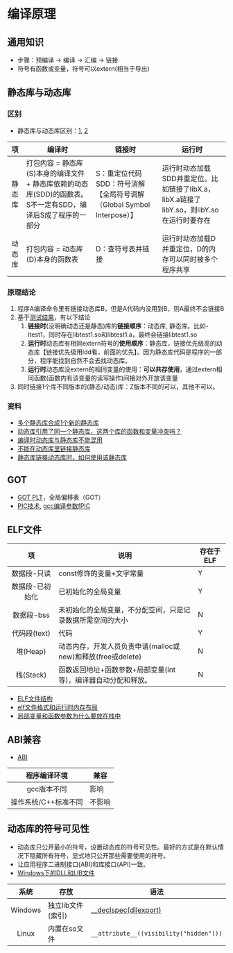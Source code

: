 # 编译原理
## 通用知识
* 步骤：预编译 -> 编译 -> 汇编 -> 链接
* 符号有函数或变量，符号可以extern(相当于导出)

## 静态库与动态库

### 区别
* 静态库与动态库区别：[1](https://juejin.im/post/6844904002438561805), [2](https://blog.csdn.net/yzy1103203312/article/details/80821883)

| 项 | 编译时 | 链接时 | 运行时 |
| :-: | - | - | - |
| 静态库 | 打包内容 = 静态库(S)本身的编译文件 + 静态库依赖的动态库(SDD)的函数表。S不一定有SDD，编译后S成了程序的一部分 | S：重定位代码 <br> SDD：符号消解【全局符号调解（Global Symbol Interpose）】 | 运行时动态加载SDD并重定位。比如链接了libX.a，libX.a链接了libY.so，则libY.so在运行时要存在 |
| 动态库 | 打包内容 = 动态库(D)本身的函数表 | D：查符号表并链接 | 运行时动态加载D并重定位，D的内存可以同时被多个程序共享 |

### 原理结论
1. 程序A编译命令里有链接动态库B，但是A代码内没用到B，则A最终不会链接B
1. 基于[测试结果](https://github.com/andrewwang79/cpp.practice/blob/master/README.md#%E5%88%86%E6%9E%90%E9%AA%8C%E8%AF%81%E7%BB%93%E6%9E%9C)，有以下结论
    1. **链接时**(没明确动态还是静态)库的**链接顺序**：动态库, 静态库。比如-ltest1，同时存在libtest1.so和libtest1.a，最终会链接libtest1.so
    1. **运行时**动态库有相同extern符号的**使用顺序**：静态库，链接优先级高的动态库【链接优先级用ldd看，前面的优先】。因为静态库代码是程序的一部分，程序能找到自然不会去找动态库。
    1. **运行时**动态库没extern的相同变量的使用：**可以共存使用**，通过extern相同函数(函数内有该变量的读写操作)间接对外开放该变量
1. 同时链接1个库不同版本的(静态/动态)库：Z版本不同的可以，其他不可以。

### 资料
* [多个静态库合成1个新的静态库](https://blog.csdn.net/u010977122/article/details/103679549)
* [动态库引用了同一个静态库，这两个库的函数和变量冲突吗？](https://www.zhihu.com/question/483902203)
* [编译时动态库与静态库不能混用](https://www.cnblogs.com/GengMingYan/p/14800319.html)
* [不能在动态库里链接静态库](https://liam.page/2017/04/03/not-to-link-libstdc-statically-and-why/)
* [静态库链接动态库时，如何使用该静态库](https://www.cnblogs.com/fnlingnzb-learner/p/8119729.html)

## GOT
* [GOT PLT](https://blog.csdn.net/u011987514/article/details/67716639)，全局偏移表（GOT）
* [PIC技术](https://blog.csdn.net/loushuai/article/details/50493603), [gcc编译参数fPIC](https://blog.csdn.net/itworld123/article/details/117587091)

## ELF文件
| 项 | 说明 | 存在于ELF |
| :-: | - | - |
| 数据段-只读 | const修饰的变量+文字常量 | Y |
| 数据段-已初始化 | 已初始化的全局变量 | Y |
| 数据段-bss | 未初始化的全局变量，不分配空间，只是记录数据所需空间的大小 | N |
| 代码段(text) | 代码 | Y |
| 堆(Heap) | 动态内存，开发人员负责申请(malloc或new)和释放(free或delete) | N |
| 栈(Stack) | 函数返回地址+函数参数+局部变量(int等)，编译器自动分配和释放。 | N |

* [ELF文件结构](http://chuquan.me/2018/05/21/elf-introduce/)
* [elf文件格式和运行时内存布局](http://blog.sina.com.cn/s/blog_4ed962ae01013vhr.html)
* [局部变量和函数参数为什么要放在栈中](https://www.jianshu.com/p/ac325bd601f8)

## ABI兼容
* [ABI](https://gcc.gnu.org/onlinedocs/libstdc++/manual/abi.html)

| 程序编译环境 | 兼容 |
| :-: | - |
| gcc版本不同 | 影响 |
| 操作系统/C++标准不同 | 不影响 |

## 动态库的符号可见性
* 动态库只公开最小的符号，设置动态库的符号可见性。最好的方式是在默认情况下隐藏所有符号，显式地只公开那些需要使用的符号。
* 让应用程序二进制接口(ABI)和库接口(API)一致。
* [Windows下的DLL和LIB文件](https://xueqing.github.io/blog/vs/dll_vs_lib_files/)

| 系统 | 存放 | 语法 |
| :-: | - | - |
| Windows | 独立lib文件(索引) | [__declspec(dllexport)](https://blog.csdn.net/qwq1503/article/details/85696279) |
| Linux | 内置在so文件 | `__attribute__((visibility("hidden")))` |

